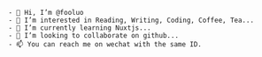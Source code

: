 ```
- 👋 Hi, I’m @fooluo
- 👀 I’m interested in Reading, Writing, Coding, Coffee, Tea...
- 🌱 I’m currently learning Nuxtjs...
- 💞️ I’m looking to collaborate on github...
- 📫 You can reach me on wechat with the same ID.
```
<!---
fooluo/fooluo is a ✨ special ✨ repository because its `README.md` (this file) appears on your GitHub profile.
You can click the Preview link to take a look at your changes.
--->
